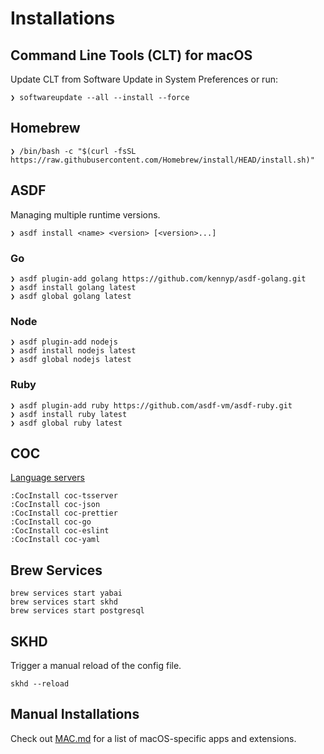 # Installations

## Command Line Tools (CLT) for macOS

Update CLT from Software Update in System Preferences or run:

```shell
❯ softwareupdate --all --install --force
```

## Homebrew

```shell
❯ /bin/bash -c "$(curl -fsSL https://raw.githubusercontent.com/Homebrew/install/HEAD/install.sh)"
```

## ASDF

Managing multiple runtime versions.

```shell
❯ asdf install <name> <version> [<version>...]
```

### Go

```shell
❯ asdf plugin-add golang https://github.com/kennyp/asdf-golang.git
❯ asdf install golang latest
❯ asdf global golang latest
```

### Node

```shell
❯ asdf plugin-add nodejs
❯ asdf install nodejs latest
❯ asdf global nodejs latest
```

### Ruby

```shell
❯ asdf plugin-add ruby https://github.com/asdf-vm/asdf-ruby.git
❯ asdf install ruby latest
❯ asdf global ruby latest
```

## COC

[Language servers](https://github.com/neoclide/coc.nvim/wiki/Language-servers)

```shell
:CocInstall coc-tsserver
:CocInstall coc-json
:CocInstall coc-prettier
:CocInstall coc-go
:CocInstall coc-eslint
:CocInstall coc-yaml
```

## Brew Services

```shell
brew services start yabai
brew services start skhd
brew services start postgresql
```

## SKHD

Trigger a manual reload of the config file.

```shell
skhd --reload
```

## Manual Installations

Check out [MAC.md](MAC.md) for a list of macOS-specific apps and extensions.
